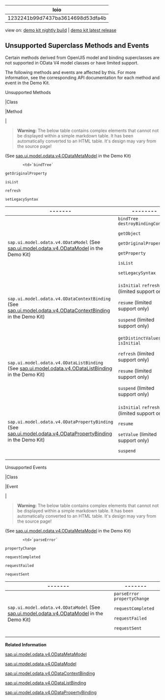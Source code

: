 <!-- loio1232241b99d7437ba3614698d53dfa4b -->

| loio |
| -----|
| 1232241b99d7437ba3614698d53dfa4b |

<div id="loio">

view on: [demo kit nightly build](https://openui5nightly.hana.ondemand.com/#/topic/1232241b99d7437ba3614698d53dfa4b) | [demo kit latest release](https://openui5.hana.ondemand.com/#/topic/1232241b99d7437ba3614698d53dfa4b)</div>

## Unsupported Superclass Methods and Events

Certain methods derived from OpenUI5 model and binding superclasses are not supported in OData V4 model classes or have limited support.

The following methods and events are affected by this. For more information, see the corresponding API documentation for each method and event in the Demo Kit.

<a name="loio1232241b99d7437ba3614698d53dfa4b__table_yby_zws_xv"/>Unsupported Methods

|Class

|Method

|
 > **Warning:** The below table contains complex elements that cannot not be displayed within a simple markdown table. It has been automatically converted to an HTML table. It's design may vary from the source page!

<table>
	<thead>
		<tr>
			<th>-------</th>
			<th>--------</th>
		</tr>
	</thead>
	<tbody>

\(See [sap.ui.model.odata.v4.ODataMetaModel](https://openui5.hana.ondemand.com/#/api/sap.ui.model.odata.v4.ODataMetaModel) in the Demo Kit\)

			<td>`bindTree`
`getOriginalProperty`

`isList`

`refresh`

`setLegacySyntax`
			</td>
		</tr>
		<tr>
			<td>`sap.ui.model.odata.v4.ODataModel`
\(See [sap.ui.model.odata.v4.ODataModel](https://openui5.hana.ondemand.com/#/api/sap.ui.model.odata.v4.ODataModel) in the Demo Kit\)
			</td>
			<td>`bindTree`
`destroyBindingContext`

`getObject`

`getOriginalProperty`

`getProperty`

`isList`

`setLegacySyntax`
			</td>
		</tr>
		<tr>
			<td>`sap.ui.model.odata.v4.ODataContextBinding`
\(See [sap.ui.model.odata.v4.ODataContextBinding](https://openui5.hana.ondemand.com/#/api/sap.ui.model.odata.v4.ODataContextBinding) in the Demo Kit\)
			</td>
			<td>`isInitial`
`refresh` \(limited support only\)

`resume` \(limited support only\)

`suspend` \(limited support only\)
			</td>
		</tr>
		<tr>
			<td>`sap.ui.model.odata.v4.ODataListBinding`
\(See [sap.ui.model.odata.v4.ODataListBinding](https://openui5.hana.ondemand.com/#/api/sap.ui.model.odata.v4.ODataListBinding) in the Demo Kit\)
			</td>
			<td>`getDistinctValues`
`isInitial`

`refresh` \(limited support only\)

`resume` \(limited support only\)

`suspend` \(limited support only\)
			</td>
		</tr>
		<tr>
			<td>`sap.ui.model.odata.v4.ODataPropertyBinding`
\(See [sap.ui.model.odata.v4.ODataPropertyBinding](https://openui5.hana.ondemand.com/#/api/sap.ui.model.odata.v4.ODataPropertyBinding) in the Demo Kit\)
			</td>
			<td>`isInitial`
`refresh` \(limited support only\)

`resume`

`setValue` \(limited support only\)

`suspend`
			</td>
		</tr>
	</tbody>
</table>

<a name="loio1232241b99d7437ba3614698d53dfa4b__table_ccv_gys_xv"/>Unsupported Events

|Class

|Event

|
 > **Warning:** The below table contains complex elements that cannot not be displayed within a simple markdown table. It has been automatically converted to an HTML table. It's design may vary from the source page!

<table>
	<thead>
		<tr>
			<th>-------</th>
			<th>-------</th>
		</tr>
	</thead>
	<tbody>

\(See [sap.ui.model.odata.v4.ODataMetaModel](https://openui5.hana.ondemand.com/#/api/sap.ui.model.odata.v4.ODataMetaModel) in the Demo Kit\)

			<td>`parseError`
`propertyChange`

`requestCompleted`

`requestFailed`

`requestSent`
			</td>
		</tr>
		<tr>
			<td>`sap.ui.model.odata.v4.ODataModel`
\(See [sap.ui.model.odata.v4.ODataModel](https://openui5.hana.ondemand.com/#/api/sap.ui.model.odata.v4.ODataModel) in the Demo Kit\)
			</td>
			<td>`parseError`
`propertyChange`

`requestCompleted`

`requestFailed`

`requestSent`
			</td>
		</tr>
	</tbody>
</table>

**Related Information**  


[sap.ui.model.odata.v4.ODataMetaModel](https://openui5.hana.ondemand.com/#/api/sap.ui.model.odata.v4.ODataMetaModel)

[sap.ui.model.odata.v4.ODataModel](https://openui5.hana.ondemand.com/#/api/sap.ui.model.odata.v4.ODataModel)

[sap.ui.model.odata.v4.ODataContextBinding](https://openui5.hana.ondemand.com/#/api/sap.ui.model.odata.v4.ODataContextBinding)

[sap.ui.model.odata.v4.ODataListBinding](https://openui5.hana.ondemand.com/#/api/sap.ui.model.odata.v4.ODataListBinding)

[sap.ui.model.odata.v4.ODataPropertyBinding](https://openui5.hana.ondemand.com/#/api/sap.ui.model.odata.v4.ODataPropertyBinding)

